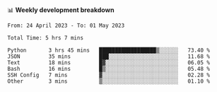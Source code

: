 📊 **Weekly development breakdown**
<!--START_SECTION:waka-->

```text
From: 24 April 2023 - To: 01 May 2023

Total Time: 5 hrs 7 mins

Python       3 hrs 45 mins   ██████████████████▒░░░░░░   73.40 %
JSON         35 mins         ███░░░░░░░░░░░░░░░░░░░░░░   11.68 %
Text         18 mins         █▓░░░░░░░░░░░░░░░░░░░░░░░   06.05 %
Bash         16 mins         █▒░░░░░░░░░░░░░░░░░░░░░░░   05.48 %
SSH Config   7 mins          ▓░░░░░░░░░░░░░░░░░░░░░░░░   02.28 %
Other        3 mins          ▒░░░░░░░░░░░░░░░░░░░░░░░░   01.10 %
```

<!--END_SECTION:waka-->
